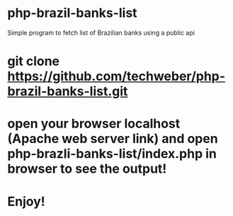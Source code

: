 # php-brazil-banks-list
Simple program to fetch list of Brazilian banks using a public api
#
# git clone https://github.com/techweber/php-brazil-banks-list.git
#
# open your browser localhost (Apache web server link) and open php-brazli-banks-list/index.php in browser to see the output!
#
# Enjoy!
